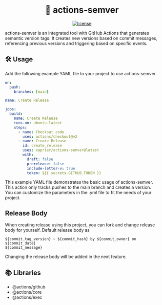 <h1 align="center">
  🚀 actions-semver
</h1>

<p align="center">
<a href="https://github.com/xaprier/actions-semver/blob/main/LICENSE" target="blank">
<img src="https://img.shields.io/github/license/xaprier/actions-semver" alt="license" />
</a>
</p>

actions-semver is an integrated tool with GitHub Actions that generates semantic version tags. It creates new versions based on commit messages, referencing previous versions and triggering based on specific events.

## 🛠️ Usage

Add the following example YAML file to your project to use actions-semver.

```yaml
on:
  push:
    branches: [main]

name: Create Release

jobs:
  build:
    name: Create Release
    runs-on: ubuntu-latest
    steps:
      - name: Checkout code
        uses: actions/checkout@v2
      - name: Create Release
        id: create_release
        uses: xaprier/actions-semver@latest
        with:
          draft: false
          prerelease: false
          include-letter-v: true
          token: ${{ secrets.GITHUB_TOKEN }}
```

This example YAML file demonstrates the basic usage of actions-semver. This action only tracks pushes to the main branch and creates a version. You can customize the parameters in the .yml file to fit the needs of your project.

## Release Body
When creating release using this project, you can fork and change release body for yourself. Default release body as

```
${commit_tag_version} ~ ${commit_hash} by ${commit_owner} on ${commit_date}
${commit_message}
```
Changing the release body will be added in the next feature.

## 📚 Libraries
- @actions/github
- @actions/core
- @actions/exec